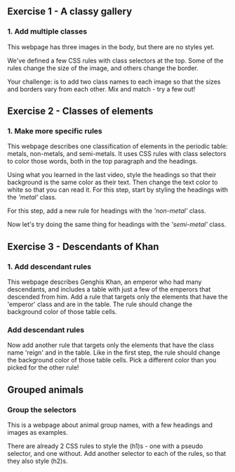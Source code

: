 <h2>Exercise 1 - A classy gallery</h2>

<h3> 1. Add multiple classes</h3>
This webpage has three images in the body, but there are no styles yet.

We've defined a few CSS rules with class selectors at the top. Some of the rules change the size of the image, and others change the border.

Your challenge: is to add two class names to each image so that the sizes and borders vary from each other. Mix and match - try a few out!

<h2>Exercise 2 - Classes of elements</h2>

<h3> 1. Make more specific rules</h3>
This webpage describes one classification of elements in the periodic table: metals, non-metals, and semi-metals. It uses CSS rules with class selectors to color those words, both in the top paragraph and the headings.

Using what you learned in the last video, style the headings so that their background is the same color as their text. Then change the text color to white so that you can read it. For this step, start by styling the headings with the *'metal'* class.

For this step, add a new rule for headings with the *'non-metal'* class.

Now let's try doing the same thing for headings with the *'semi-metal'* class.

<h2> Exercise 3 - Descendants of Khan</h2>

<h3> 1. Add descendant rules</h3>
This webpage describes Genghis Khan, an emperor who had many descendants, and includes a table with just a few of the emperors that descended from him. Add a rule that targets only the elements that have the 'emperor' class and are in the table. The rule should change the background color of those table cells.

<h3>Add descendant rules</h3>
Now add another rule that targets only the elements that have the class name 'reign' and in the table. Like in the first step, the rule should change the background color of those table cells. Pick a different color than you picked for the other rule!

<h2>Grouped animals</h2>

<h3>Group the selectors</h3>
This is a webpage about animal group names, with a few headings and images as examples.

There are already 2 CSS rules to style the (h1)s - one with a pseudo selector, and one without. Add another selector to each of the rules, so that they also style (h2)s.